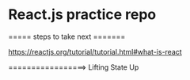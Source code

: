 # React.js practice repo

===== steps to take next =======

https://reactjs.org/tutorial/tutorial.html#what-is-react

=================> Lifting State Up
